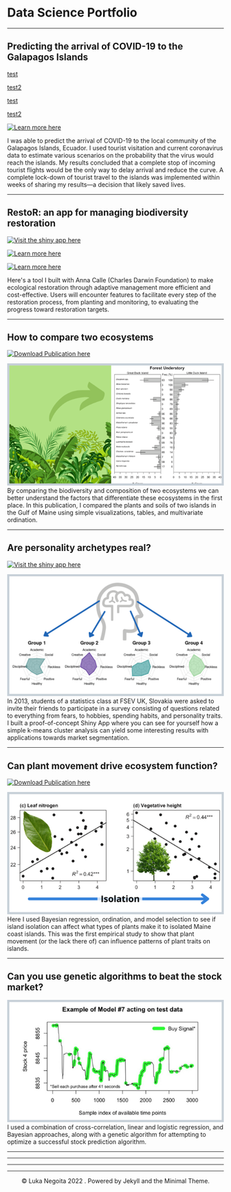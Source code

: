 # Data Science Portfolio

---
## Predicting the arrival of COVID-19 to the Galapagos Islands


[test](/projects/coronavirus_analysis_v4.html)

[test2](/projects/RestoR.md)


<p>

[test](/projects/coronavirus_analysis_v4.html)

[test2](/projects/RestoR.md)

<a href="/projects/coronavirus_analysis_v4.html" target="_blank"><img src = "https://img.shields.io/badge/RMarkdown-Open%20Report-e34d3f?logo=r" alt = "Learn more here"></a>
</p>

I was able to predict the arrival of COVID-19 to the local community of the Galapagos Islands, Ecuador. I used tourist visitation and current coronavirus data to estimate various scenarios on the probability that the virus would reach the islands. My results concluded that a complete stop of incoming tourist flights would be the only way to delay arrival and reduce the curve. A complete lock-down of tourist travel to the islands was implemented within weeks of sharing my results—a decision that likely saved lives.

---

## RestoR: an app for managing biodiversity restoration

<p>
<a href="https://gv2050.shinyapps.io/gv2050-platform-submission/" target="_blank"><img src = "https://img.shields.io/badge/Shiny-Open%20Web%20App-92a536?logo=r" alt = "Visit the shiny app here"></a>

<a href="https://community.rstudio.com/t/restor-shiny-contest-submission/104903"><img src = "https://img.shields.io/badge/RStudio-Open%20Blog%20Post-74aadb?logo=rstudio" alt = "Learn more here"></a>

<a href="https://github.com/LukaNeg/gv2050-platform-submission"><img src = "https://img.shields.io/badge/GitHub-View%20Repository-1077b8?logo=github" alt = "Learn more here"></a>
</p>

Here's a tool I built with Anna Calle (Charles Darwin Foundation) to make ecological restoration through adaptive management more efficient and cost-effective. Users will encounter features to facilitate every step of the restoration process, from planting and monitoring, to evaluating the progress toward restoration targets.

---
## How to compare two ecosystems

<p>
<a href="https://www.lukanegoita.com/uploads/1/3/5/3/13537361/negoita_et_al_2016b.pdf" target="_blank"><img src = "https://img.shields.io/badge/Publication-Download%20PDF-00a398?logo=adobeacrobatreader" alt = "Download Publication here"></a>
</p>

<center><img src="/images/Duck_islands_thumb.png"></center>
By comparing the biodiversity and composition of two ecosystems we can better understand the factors that differentiate these ecosystems in the first place. In this publication, I compared the plants and soils of two islands in the Gulf of Maine using simple visualizations, tables, and multivariate ordination.

---
## Are personality archetypes real?

<p>
<a href="https://lukanegoita.shinyapps.io/young_archetypes_of_slovakia/" target="_blank"><img src = "https://img.shields.io/badge/Shiny-Open%20Web%20App-92a536?logo=r" alt = "Visit the shiny app here"></a>
</p>

<center><img src="/images/archetypes_thumb.png"></center>
In 2013, students of a statistics class at FSEV UK, Slovakia were asked to invite their friends to participate in a survey consisting of questions related to everything from fears, to hobbies, spending habits, and personality traits. I built a proof-of-concept Shiny App where you can see for yourself how a simple k-means cluster analysis can yield some interesting results with applications towards market segmentation.

---

## Can plant movement drive ecosystem function?

<p>
<a href="https://www.lukanegoita.com/uploads/1/3/5/3/13537361/negoita_et_al-2016-ecography.pdf" target="_blank"><img src = "https://img.shields.io/badge/Publication-Download%20PDF-00a398?logo=adobeacrobatreader" alt = "Download Publication here"></a>
</p>

<center><img src="/images/islands_iso_thumb.png"></center>
Here I used Bayesian regression, ordination, and model selection to see if island isolation can affect what types of plants make it to isolated Maine coast islands. This was the first empirical study to show that plant movement (or the lack there of) can influence patterns of plant traits on islands.

---
## Can you use genetic algorithms to beat the stock market?

<center><img src="/images/stock_thumb.png"></center>
I used a combination of cross-correlation, linear and logistic regression, and Bayesian approaches, along with a genetic algorithm for attempting to optimize a successful stock prediction algorithm.

---


---


---


---

<center>© Luka Negoita 2022 . Powered by Jekyll and the Minimal Theme.</center>
